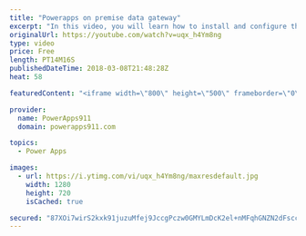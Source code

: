 ```yaml
---
title: "Powerapps on premise data gateway"
excerpt: "In this video, you will learn how to install and configure the PowerApps on premise data gateway. This will allow you to connect to your on prem SharePoint, SQL, and other data sources from PowerApps out in the cloud.   PowerApps Gateway Docs https://docs.microsoft.com/en-us/powerapps/gateway-reference"
originalUrl: https://youtube.com/watch?v=uqx_h4Ym8ng
type: video
price: Free
length: PT14M16S
publishedDateTime: 2018-03-08T21:48:28Z
heat: 58

featuredContent: "<iframe width=\"800\" height=\"500\" frameborder=\"0\" src=\"https://www.youtube.com/embed/uqx_h4Ym8ng\" allow=\"accelerometer; autoplay; encrypted-media; gyroscope; picture-in-picture\" allowfullscreen></iframe>"

provider:
  name: PowerApps911
  domain: powerapps911.com

topics:
  - Power Apps

images:
  - url: https://i.ytimg.com/vi/uqx_h4Ym8ng/maxresdefault.jpg
    width: 1280
    height: 720
    isCached: true

secured: "87XOi7wirS2kxk91juzuMfej9JccgPczw0GMYLmDcK2el+nMFqhGNZN2dFsccagezJvd4O/rL+vfIOsTGlrDAaJjzIQZbifvXeQXNvdRMv5bif5Pf4tf//GzKynsS7DdKxNBkf23xlmw7CrNlM2ZIW58FJfaQmMGILOyigkL1O0JtBR3yxMGxj+fLvhiEJwf3sYxl9zLjdSIgVaRrtFIcksnUvLkL9STuqwn63DLLGzF5la3dynilqBF7XwoP1G6YFd9rPFVRcDg2JyDWBMgrOmjD6+ABdMK70GKonHYiDPZ9QbS0xvXCHNDNwJj3/qjEVJiHU5mWlRfOmw2rBvWowEJRErl/AwjKJ8O1isWUjHqmw5h1rH9TDwucDiLGeeaIV4MhUx9vc3nbNKt4QW5scauyT5tK8KKh8uelRI8iU0=;cRRNaciHq90VdSdBfiZ7WQ=="
---
```


